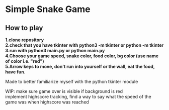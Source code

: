 # Simple Snake Game  
## How to play
**1.clone repository**   
**2.check that you have tkinter with python3 -m tkinter or python -m tkinter**  
**3.run with python3 main.py or python main.py**    
**4.Choose your game speed, snake color, food color, bg color (use name of color i.e. "red")**     
**5.Arrow keys to move, don't run into yourself or the wall, eat the food, have fun.**  

Made to better familiarize myself with the python tkinter module

WIP: make sure game over is visible if background is red  
implement highscore tracking, find a way to say what the speed of the game was when highscore was reached
